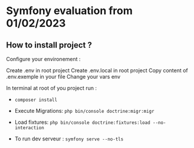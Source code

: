 # Symfony evaluation from 01/02/2023

## How to install project ?
Configure your environement :

Create .env in root project
Create .env.local in root project
Copy content of .env.exemple in your file
Change your vars env

In terminal at root of you project run : 
- `composer install`

- Execute Migrations: 
`php bin/console doctrine:migr:migr`

- Load fixtures: 
`php bin/console doctrine:fixtures:load --no-interaction`

- To run dev serveur :
`symfony serve --no-tls`

